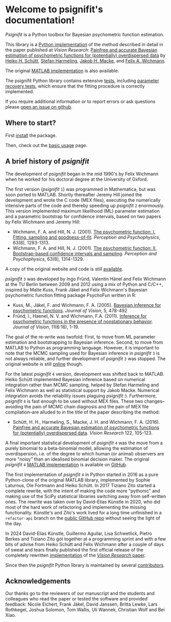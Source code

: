 # Welcome to psignifit\'s documentation!

*Psignifit* is a Python toolbox for Bayesian psychometric function estimation.

This library is a [Python implementation](https://github.com/wichmann-lab/python-psignifit) of the method described in
detail in the paper published at *Vision Research*:
[Painfree and accurate Bayesian estimation of psychometric functions for (potentially) overdispersed data](http://www.sciencedirect.com/science/article/pii/S0042698916000390)
by [Heiko H. Schütt](http://www.nip.uni-tuebingen.de/people/members.html),
[Stefan Harmeling](http://www.cs.hhu.de/lehrstuehle-und-arbeitsgruppen/computer-vision-computer-graphics-and-pattern-recognition/unser-team/team/harmeling.html),
[Jakob H. Macke](http://www.mackelab.org/people/),
and [Felix A. Wichmann](http://www.nip.uni-tuebingen.de/people/members.html).

The original [MATLAB implementation](https://github.com/wichmann-lab/psignifit/wiki) is also available. 

The psignifit Python library contains extensive [tests](https://github.com/wichmann-lab/python-psignifit/tree/main/tests), 
including [parameter recovery tests](https://github.com/wichmann-lab/python-psignifit/blob/main/tests/test_param_recovery.py),
which ensure that the fitting procedure is correctly implemented.

If you require additional information or to report errors or ask questions
please [open an issue on github](https://github.com/wichmann-lab/python-psignifit/issues).

## Where to start?

First [install](install_guide) the package. 

Then, check out the [basic usage](basic-usage) page.

## A brief history of *psignifit*

The development of *psignifit* began in the mid 1990's by Felix Wichmann when
he worked for his doctoral degree at the University of Oxford.

The first version (*psignifit* `1`) was programmed in Mathematica, but was soon ported
to MATLAB. Shortly thereafter Jeremy Hill joined the development and wrote
the C code (MEX files), executing the numerically intensive parts of the code
and thereby speeding up *psignifit* `2` enormously. This version implemented
maximum likelihood (ML) parameter estimation and a parametric bootstrap for
confidence intervals, based on two papers by Felix Wichmann and Jeremy Hill:

  - Wichmann, F. A. and Hill, N. J. (2001). [The psychometric function: I. Fitting, sampling and goodness-of-fit](https://link.springer.com/article/10.3758/BF03194544). *Perception and Psychophysics*, 63(8), 1293-1313.
  - Wichmann, F. A. and Hill, N. J. (2001). [The psychometric function: II. Bootstrap-based confidence intervals and sampling](https://link.springer.com/article/10.3758/BF03194545). *Perception and Psychophysics*, 63(8), 1314-1329.

A copy of the original website and code is still [available](https://uni-tuebingen.de/fakultaeten/mathematisch-naturwissenschaftliche-fakultaet/fachbereiche/informatik/lehrstuehle/neuronale-informationsverarbeitung/research/software/psignifit-legacy/).

*psignifit* `3` was developed by Ingo Fründ, Valentin Hänel and Felix Wichmann at the
TU Berlin between 2009 and 2012 using a mix of Python and C/C++, inspired by Malte Kuss, Frank Jäkel and
Felix Wichmann's Bayesian psychometric function fitting package PsychoFun written in R:

  - Kuss, M., Jäkel, F. and Wichmann, F. A. (2005). [Bayesian inference for psychometric functions](http://jov.arvojournals.org/article.aspx?articleid=2192844). *Journal of Vision*, 5, 478-492
  - Fründ, I., Haenel, N. V. and Wichmann, F.A. (2011). [Inference for psychometric functions in the presence of nonstationary behavior](http://jov.arvojournals.org/article.aspx?articleid=2121082). *Journal of Vision*, 11(6:16), 1-19.

The goal of the re-write was twofold: First, to move from ML parameter
estimation and bootstrapping to Bayesian inference. Second, to move from MATLAB
to Python as programming language. However, it is important to note that the
MCMC sampling used for Bayesian inference in *psignifit* `3` is not always reliable,
and further development of *psignifit* `3` was stopped. The original website is still
[online](https://psignifit.sourceforge.net/) though.


For the latest *psignifit* `4` version, development was shifted back to MATLAB.
Heiko Schütt implemented Bayesian inference based on numerical integration rather than MCMC
sampling, helped by Stefan Harmeling and Felix Wichmann as well as statistical
support by Jakob Macke. Numerical integration avoids the reliability issues
plaguing *psignifit* `3`. Furthermore, *psignifit* `4` is fast enough to be used without
MEX files. These two changes–avoiding the pain of MCMC chain diagnosis and
the pain of MEX file compilation–are alluded to in the title of the paper
describing the method:

- Schütt, H. H., Harmeling, S., Macke, J. H. and Wichmann, F. A. (2016). [Painfree and accurate Bayesian estimation of psychometric functions for (potentially) overdispersed data](http://www.sciencedirect.com/science/article/pii/S0042698916000390). *Vision Research* 122, 105-123.

A final important statistical development of *psignifit* `4` was the move from
a purely binomial to a beta-binomial model, allowing the estimation of 
overdispersion, i.e. of the degree to which human (or animal) observers are more "noisy"
than an idealised binomial decision maker. The original *psignifit* `4` [MATLAB implementation](https://github.com/wichmann-lab/psignifit)
is available on [GitHub](https://github.com/wichmann-lab/psignifit).

The first implementation of *psignifit* `4` in Python started in 2016 as a pure
Python-clone of the original MATLAB library, implemented by Sophie Laturnus, Ole Fortmann
and Heiko Schütt. In 2017 Tiziano Zito started a complete rewrite, with the intent
of making the code more "pythonic" and making use of the SciPy statistical libraries switching
away from self-written ones. The rewrite was taken over by David-Elias Künstle in 2020, who
did most of the hard work of refactoring and implementing the missing functionality. Künstle's
and Zito's work lived for a long time unfinished in a `refactor-api` branch on the
[public GitHub repo](https://github.com/wichmann-lab/python-psignifit) without seeing the light
of the day.

In 2024 David-Elias Künstle, Guillermo Aguilar, Lisa Schwetlick, Pietro Berkes
and Tiziano Zito got together at a programming sprint and with a few bits of advise from Heiko
Schütt and Felix Wichmann after a couple of days of sweat and tears finally published the first
official release of the completely rewritten [implementation](https://github.com/wichmann-lab/python-psignifit/releases/tag/v4.1)
of the [*Vision Research* paper](http://www.sciencedirect.com/science/article/pii/S0042698916000390).

Since then the *psignifit* Python library is maintained by several [contributors](https://github.com/wichmann-lab/python-psignifit/blob/main/CONTRIBUTORS). 

## Acknowledgements

Our thanks go to the reviewers of our manuscript and the
students and colleagues who read the paper or tested the software and
provided feedback: Nicole Eichert, Frank Jäkel, David Janssen, Britta
Lewke, Lars Rothkegel, Joshua Solomon, Tom Wallis, Uli Wannek, Christian
Wolf and Bei Xiao.
